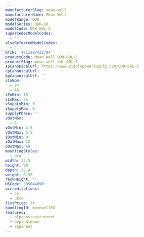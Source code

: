 ```yaml
---
manufacturerSlug: mean-well
manufacturerName: Mean Well
modelRange: DDR
modelSeries: DDR-60
modelCode: DDR-60L-5
supercedesModelCodes:
  - ''
alsoReferredModelCodes:
  - ''
GTIN: '4711287422794'
productCode: Mean Well DDR-60L-5
productSlug: mean-well-ddr-60l-5
spCanonicalUrl: https://www.simplypowersupply.com/DDR-60L-5
cpCanonicalUrl: ''
kpCanonicalUrl: ''
vInNom:
  - 24
  - 48
vInMin: 18
vInMax: 75
vSupplyMin: 0
vSupplyMax: 0
supplyPhase: ''
vOutNom:
  - 5
vOutMin: 4.5
vOutMax: 5.5
iOutMin: 0
iOutMax: 12
pOutMax: 60
mountingStyles:
  - din
width: 52.5
height: 90
depth: 58.4
weight: 0.53
rackHeight: ''
HSCode: '85044090'
accreditations:
  - ce
  - ukca
listPrice: 34
handlingId: meanwellEU
features:
  - olpconstantcurrent
  - ovpshutdown
  - rppinput
---
```

